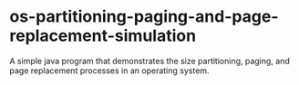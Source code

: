 # os-partitioning-paging-and-page-replacement-simulation
A simple java program that demonstrates the size partitioning, paging, and page replacement processes in an operating system.

